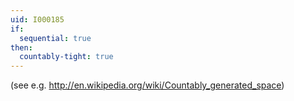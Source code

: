 ```yaml
---
uid: I000185
if:
  sequential: true
then:
  countably-tight: true
---
```

(see e.g. http://en.wikipedia.org/wiki/Countably_generated_space)

